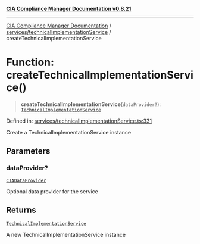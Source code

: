 [**CIA Compliance Manager Documentation v0.8.21**](../../../README.md)

***

[CIA Compliance Manager Documentation](../../../modules.md) / [services/technicalImplementationService](../README.md) / createTechnicalImplementationService

# Function: createTechnicalImplementationService()

> **createTechnicalImplementationService**(`dataProvider?`): [`TechnicalImplementationService`](../classes/TechnicalImplementationService.md)

Defined in: [services/technicalImplementationService.ts:331](https://github.com/Hack23/cia-compliance-manager/blob/689e67e40bb6afe811128d672a0d7dd5fcbdaea5/src/services/technicalImplementationService.ts#L331)

Create a TechnicalImplementationService instance

## Parameters

### dataProvider?

[`CIADataProvider`](../../../types/interfaces/CIADataProvider.md)

Optional data provider for the service

## Returns

[`TechnicalImplementationService`](../classes/TechnicalImplementationService.md)

A new TechnicalImplementationService instance
